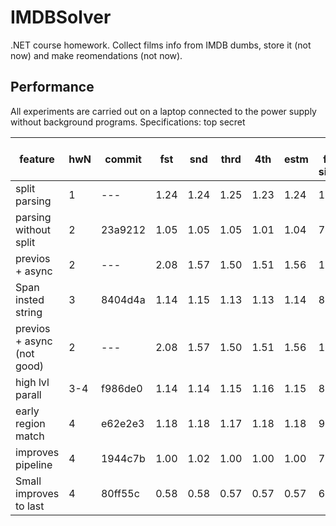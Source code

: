 # IMDBSolver

.NET course homework.
Collect films info from IMDB dumbs, store it (not now) and make reomendations (not now).

## Performance

All experiments are carried out on a laptop connected to the power supply without background programs.
Specifications: top secret

| feature | hwN | commit | fst | snd | thrd | 4th | estm | % from simple |
| ------- | --- | ------ | --- | --- | ---- | --- | ---- | ------------- |
| split parsing | 1 | --- | 1.24 | 1.24 | 1.25 | 1.23 | 1.24 | 100% |
| parsing without split | 2 | 23a9212 | 1.05 | 1.05 | 1.05 | 1.01 | 1.04 | 76% |
| previos + async | 2 | --- | 2.08 | 1.57 | 1.50 | 1.51 | 1.56 | 139% |
| Span insted string | 3 | 8404d4a | 1.14 | 1.15 | 1.13 | 1.13 | 1.14 | 88% |
| previos + async (not good) | 2 | --- | 2.08 | 1.57 | 1.50 | 1.51 | 1.56 | 139% |
| high lvl parall | 3-4 | f986de0 | 1.14 | 1.14 | 1.15 | 1.16 | 1.15 | 89% |
| early region match | 4 | e62e2e3 | 1.18 | 1.18 | 1.17 | 1.18 | 1.18 | 93% |
| improves pipeline | 4 | 1944c7b | 1.00 | 1.02 | 1.00 | 1.00 | 1.00 | 71% |
| Small improves to last | 4 | 80ff55c | 0.58 | 0.58 | 0.57 | 0.57 | 0.57 | 68% |